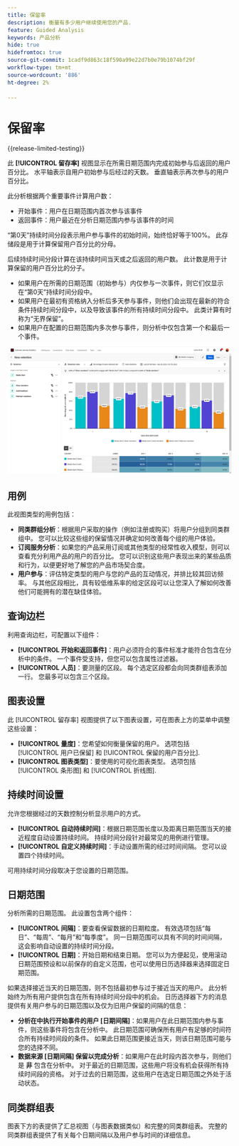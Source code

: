 ```yaml
---
title: 保留率
description: 衡量有多少用户继续使用您的产品.
feature: Guided Analysis
keywords: 产品分析
hide: true
hidefromtoc: true
source-git-commit: 1cadf9d863c18f590a99e22d7b0e79b1074bf29f
workflow-type: tm+mt
source-wordcount: '886'
ht-degree: 2%

---
```


# 保留率

{{release-limited-testing}}

此 **[!UICONTROL 留存率]** 视图显示在所需日期范围内完成初始参与后返回的用户百分比。 水平轴表示自用户初始参与后经过的天数。 垂直轴表示再次参与的用户百分比。

此分析根据两个重要事件计算用户数：

* 开始事件：用户在日期范围内首次参与该事件
* 返回事件：用户最近在分析日期范围内参与该事件的时间

“第0天”持续时间分段表示用户参与事件的初始时间，始终恰好等于100%。 此存储段是用于计算保留用户百分比的分母。

后续持续时间分段计算在该持续时间当天或之后返回的用户数。 此计数是用于计算保留的用户百分比的分子。

* 如果用户在所需的日期范围（初始参与）内仅参与一次事件，则它们仅显示在“第0天”持续时间分段中。
* 如果用户在最初有资格纳入分析后多天参与事件，则他们会出现在最新的符合条件持续时间分段中，以及导致该事件的所有持续时间分段中。 此类计算有时称为“无界保留”。
* 如果用户在配置的日期范围内多次参与事件，则分析中仅包含第一个和最后一个事件。

![保留率屏幕截图](../assets/retention-rates.png)

## 用例

此视图类型的用例包括：

* **同类群组分析**：根据用户采取的操作（例如注册或购买）将用户分组到同类群组中。 您可以比较这些组的保留情况并确定如何改善每个组的用户体验。
* **订阅服务分析**：如果您的产品采用订阅或其他类型的经常性收入模型，则可以查看充分利用产品的用户的百分比。 您可以识别这些用户表现出来的某些品质和行为，以便更好地了解您的产品市场契合度。
* **用户参与**：评估特定类型的用户与您的产品的互动情况，并排比较其回访频率。 与其他区段相比，具有较低维系率的给定区段可以让您深入了解如何改善他们可能拥有的潜在缺佳体验。

## 查询边栏

利用查询边栏，可配置以下组件：

* **[!UICONTROL 开始和返回事件]**：用户必须符合的事件标准才能符合包含在分析中的条件。 一个事件受支持，但您可以包含属性过滤器。
* **[!UICONTROL 人员]**：要测量的区段。 每个选定区段都会向同类群组表添加一行。 您最多可以包含三个区段。

## 图表设置

此 [!UICONTROL 留存率] 视图提供了以下图表设置，可在图表上方的菜单中调整这些设置：

* **[!UICONTROL 量度]**：您希望如何衡量保留的用户。 选项包括 [!UICONTROL 用户已保留] 和 [!UICONTROL 保留的用户百分比].
* **[!UICONTROL 图表类型]**：要使用的可视化图表类型。 选项包括 [!UICONTROL 条形图] 和 [!UICONTROL 折线图].

## 持续时间设置

允许您根据经过的天数控制分析显示用户的方式。

* **[!UICONTROL 自动持续时间]**：根据日期范围长度以及距离日期范围当天的接近程度自动设置持续时间。 持续时间分段针对最常见的用例进行管理。
* **[!UICONTROL 自定义持续时间]**：手动设置所需的经过时间间隔。 您可以设置四个持续时间。

可用持续时间分段取决于您设置的日期范围。

## 日期范围

分析所需的日期范围。 此设置包含两个组件：

* **[!UICONTROL 间隔]**：要查看保留数据的日期粒度。 有效选项包括“每日”、“每周”、“每月”和“每季度”。 同一日期范围可以具有不同的时间间隔，这会影响自动设置的持续时间分段。
* **[!UICONTROL 日期]**：开始日期和结束日期。 您可以为方便起见，使用滚动日期范围预设和以前保存的自定义范围，也可以使用日历选择器来选择固定日期范围。

如果选择接近当天的日期范围，则不包括最初参与过于接近当天的用户。 此分析始终为所有用户提供包含在所有持续时间分段中的机会。 日历选择器下方的消息提供有关用户参与的日期范围以及仅为旧用户保留的间隔的信息：

* **分析在中执行开始事件的用户 [日期间隔]**：如果用户在此日期范围内参与事件，则这些事件将包含在分析中。 此日期范围可确保所有用户有足够的时间符合所有持续时间段的条件。 如果此日期范围更接近当天，则该日期范围可能与您的选择不同。
* **数据来源 [日期间隔] 保留以完成分析**：如果用户在此时段内首次参与，则他们是 **非** 包含在分析中。 对于最近的日期范围，这些用户将没有机会获得所有持续时间段的资格。 对于过去的日期范围，这些用户在选定日期范围之外处于活动状态。

## 同类群组表

图表下方的表提供了汇总视图（与图表数据类似）和完整的同类群组表。 完整的同类群组表提供了有关每个日期间隔以及用户参与时间的详细信息。
